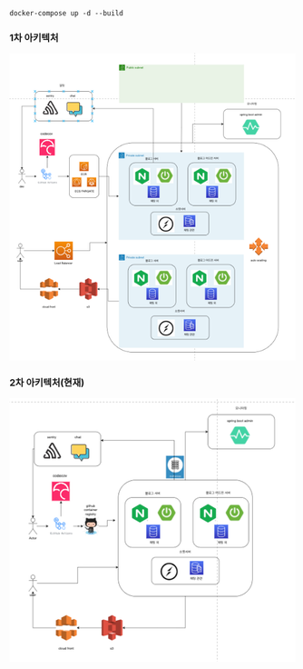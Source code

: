 ```shell
docker-compose up -d --build
```

### 1차 아키텍처

![first](image/first.png)

### 2차 아키텍처(현재)

![second](image/second.png)